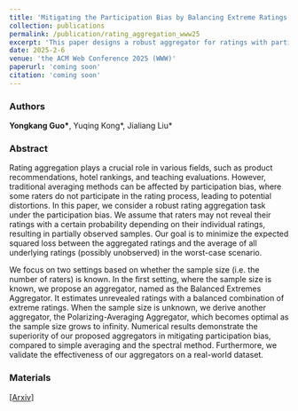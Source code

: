 ```yaml
---
title: 'Mitigating the Participation Bias by Balancing Extreme Ratings'
collection: publications
permalink: /publication/rating_aggregation_www25
excerpt: 'This paper designs a robust aggregator for ratings with participation bias.'
date: 2025-2-6
venue: 'the ACM Web Conference 2025 (WWW)'
paperurl: 'coming soon'
citation: 'coming soon'
---
```

### Authors

**Yongkang Guo\***, Yuqing Kong\*, Jialiang Liu\*

### Abstract

  Rating aggregation plays a crucial role in various fields, such as product recommendations, hotel rankings, and teaching evaluations. However, traditional averaging methods can be affected by participation bias, where some raters do not participate in the rating process, leading to potential distortions. In this paper, we consider a robust rating aggregation task under the participation bias. We assume that raters may not reveal their ratings with a certain probability depending on their individual ratings, resulting in partially observed samples. Our goal is to minimize the expected squared loss between the aggregated ratings and the average of all underlying ratings (possibly unobserved) in the worst-case scenario.

  We focus on two settings based on whether the sample size (i.e. the number of raters) is known. In the first setting, where the sample size is known, we propose an aggregator, named as the Balanced Extremes Aggregator. It estimates unrevealed ratings with a balanced combination of extreme ratings. When the sample size is unknown, we derive another aggregator, the Polarizing-Averaging Aggregator, which becomes optimal as the sample size grows to infinity. Numerical results demonstrate the superiority of our proposed aggregators in mitigating participation bias, compared to simple averaging and the spectral method. Furthermore, we validate the effectiveness of our aggregators on a real-world dataset.

### Materials

[[Arxiv]](https://arxiv.org/abs/2502.03737)

